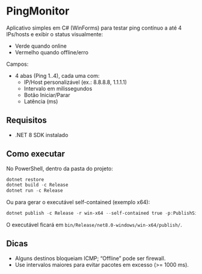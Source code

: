 # PingMonitor

Aplicativo simples em C# (WinForms) para testar ping contínuo a até 4 IPs/hosts e exibir o status visualmente:
- Verde quando online
- Vermelho quando offline/erro

Campos:
- 4 abas (Ping 1..4), cada uma com:
	- IP/Host personalizável (ex.: 8.8.8.8, 1.1.1.1)
	- Intervalo em milissegundos
	- Botão Iniciar/Parar
	- Latência (ms)

## Requisitos
- .NET 8 SDK instalado

## Como executar

No PowerShell, dentro da pasta do projeto:

```powershell
dotnet restore
dotnet build -c Release
dotnet run -c Release
```

Ou para gerar o executável self-contained (exemplo x64):

```powershell
dotnet publish -c Release -r win-x64 --self-contained true -p:PublishSingleFile=true -p:IncludeNativeLibrariesForSelfExtract=true
```

O executável ficará em `bin/Release/net8.0-windows/win-x64/publish/`.

## Dicas
- Alguns destinos bloqueiam ICMP; “Offline” pode ser firewall.
- Use intervalos maiores para evitar pacotes em excesso (>= 1000 ms).
